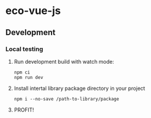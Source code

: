 # eco-vue-js

## Development

### Local testing

1. Run development build with watch mode:
    ```
    npm ci
    npm run dev
    ```
2. Install intertal library package directory in your project
    ```
    npm i --no-save /path-to-library/package
    ```
3. PROFIT!